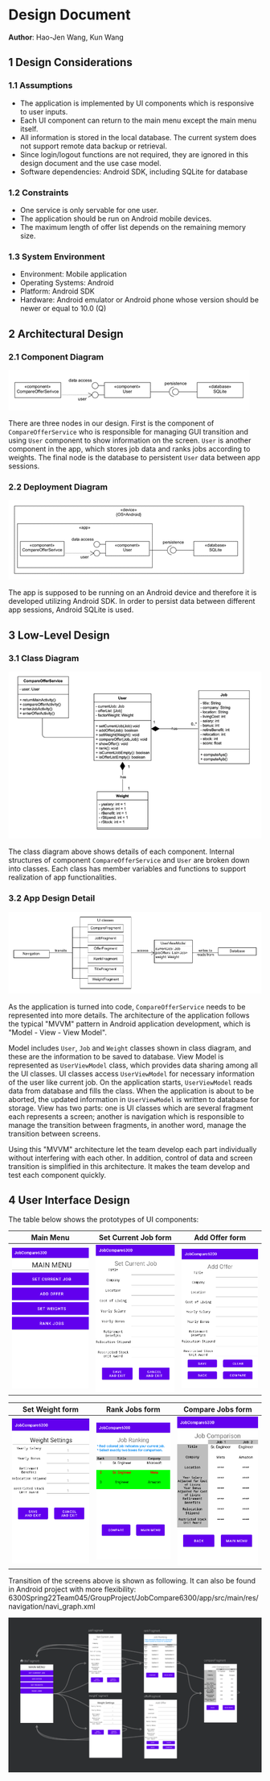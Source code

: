 # Design Document

**Author**: Hao-Jen Wang, Kun Wang

## 1 Design Considerations

### 1.1 Assumptions

- The application is implemented by UI components which is responsive to user inputs.
- Each UI component can return to the main menu except the main menu itself.
- All information is stored in the local database. The current system does not support remote data backup or retrieval.
- Since login/logout functions are not required, they are ignored in this design document and the use case model.
- Software dependencies: Android SDK, including SQLite for database

### 1.2 Constraints

- One service is only servable for one user.
- The application should be run on Android mobile devices.
- The maximum length of offer list depends on the remaining memory size.

### 1.3 System Environment

- Environment: Mobile application
- Operating Systems: Android
- Platform: Android SDK
- Hardware: Android emulator or Android phone whose version should be newer or equal to 10.0 (Q)

## 2 Architectural Design

### 2.1 Component Diagram

![ComponentDiagram](./images/ComponentDiagram.png "ComponentDiagram")

There are three nodes in our design. First is the component of `CompareOfferService` who is responsible for managing GUI transition and using `User` component to show information on the screen. `User` is another component in the app, which stores job data and ranks jobs according to weights. The final node is the database to persistent `User` data between app sessions.

### 2.2 Deployment Diagram

![DeploymentDiagram](./images/DeploymentDiagram.png "DeploymentDiagram")

The app is supposed to be running on an Android device and therefore it is developed utilizing Android SDK. In order to persist data between different app sessions, Android SQLite is used.

## 3 Low-Level Design

### 3.1 Class Diagram

![ClassDiagram](./images/ClassDiagram.png "ClassDiagram")

The class diagram above shows details of each component. Internal structures of component `CompareOfferService` and `User` are broken down into classes. Each class has member variables and functions to support realization of app functionalities.

### 3.2 App Design Detail

![ServiceDetail](./images/ServiceDetail.png "ServiceDetail")

As the application is turned into code, `CompareOfferService` needs to be represented into more details. The architecture of the application follows the typical "MVVM" pattern in Android application development, which is "Model - View - View Model".

Model includes `User`, `Job` and `Weight` classes shown in class diagram, and these are the information to be saved to database. View Model is represented as `UserViewModel` class, which provides data sharing among all the UI classes. UI classes access `UserViewModel` for necessary information of the user like current job. On the application starts, `UserViewModel` reads data from database and fills the class. When the application is about to be aborted, the updated information in `UserViewModel` is written to database for storage. View has two parts: one is UI classes which are several fragment each represents a screen; another is navigation which is responsible to manage the transition between fragments, in another word, manage the transition between screens.

Using this "MVVM" architecture let the team develop each part individually without interfering with each other. In addition, control of data and screen transition is simplified in this architecture. It makes the team develop and test each component quickly.

## 4 User Interface Design

The table below shows the prototypes of UI components:

| Main Menu | Set Current Job form  | Add Offer form |
|:-:|:-:|:-:|
| ![UserInterface1](./images/UserInterface1.png "UserInterface1") | ![UserInterface2](./images/UserInterface2.png "UserInterface2") | ![UserInterface3](./images/UserInterface3.png "UserInterface3") |

| Set Weight form | Rank Jobs form  | Compare Jobs form |
|:-:|:-:|:-:|
| ![UserInterface4](./images/UserInterface4.png "UserInterface4") | ![UserInterface5](./images/UserInterface5.png "UserInterface5") | ![UserInterface6](./images/UserInterface6.png "UserInterface6") |

Transition of the screens above is shown as following. It can also be found in Android project with more flexibility: 6300Spring22Team045/GroupProject/JobCompare6300/app/src/main/res/navigation/navi_graph.xml

![Transition](./images/Transition.png "Transition")
